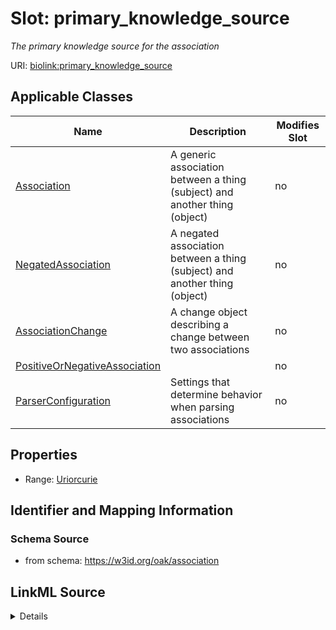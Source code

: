 

# Slot: primary_knowledge_source


_The primary knowledge source for the association_



URI: [biolink:primary_knowledge_source](https://w3id.org/biolink/vocab/primary_knowledge_source)



<!-- no inheritance hierarchy -->





## Applicable Classes

| Name | Description | Modifies Slot |
| --- | --- | --- |
| [Association](Association.md) | A generic association between a thing (subject) and another thing (object) |  no  |
| [NegatedAssociation](NegatedAssociation.md) | A negated association between a thing (subject) and another thing (object) |  no  |
| [AssociationChange](AssociationChange.md) | A change object describing a change between two associations |  no  |
| [PositiveOrNegativeAssociation](PositiveOrNegativeAssociation.md) |  |  no  |
| [ParserConfiguration](ParserConfiguration.md) | Settings that determine behavior when parsing associations |  no  |







## Properties

* Range: [Uriorcurie](Uriorcurie.md)





## Identifier and Mapping Information







### Schema Source


* from schema: https://w3id.org/oak/association




## LinkML Source

<details>
```yaml
name: primary_knowledge_source
description: The primary knowledge source for the association
from_schema: https://w3id.org/oak/association
rank: 1000
slot_uri: biolink:primary_knowledge_source
alias: primary_knowledge_source
domain_of:
- PositiveOrNegativeAssociation
- ParserConfiguration
- AssociationChange
range: uriorcurie

```
</details>
